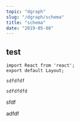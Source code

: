 ```yaml
---
topic: "dgraph"
slug: "/dgraph/schema"
title: "schema"
date: "2019-05-08"
---
```


## test
```
import React from 'react';
export default Layout;

sdfdfdf

sdfdfdfd
```

sfdf

adfdf